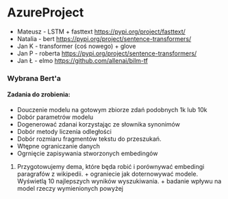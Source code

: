 # AzureProject
 
* Mateusz - LSTM + fasttext https://pypi.org/project/fasttext/
* Natalia - bert https://pypi.org/project/sentence-transformers/
* Jan K - transformer (coś nowego) + glove
* Jan P - roberta https://pypi.org/project/sentence-transformers/
* Jan Ł - elmo https://github.com/allenai/bilm-tf

### Wybrana Bert'a

#### Zadania do zrobienia:

* Douczenie modelu na gotowym zbiorze zdań podobnych 1k lub 10k
* Dobór parametrów modelu 
* Dogenerować zdanai korzystając ze słownika synonimów
* Dobór metody liczenia odległości
* Dobór rozmiaru fragmentów tekstu do przeszukań.
* Wtępne ograniczanie danych
* Ogrnięcie zapisywania stworzonych embedingów

1. Przygotowujemy dema, które będa robić i porównywać embedingi paragrafów z wikipedii. + ograniecie jak doternowywać modele.
Wyświetlą 10 najlepszych wyników wyszukiwania. + badanie wpływu na model rzeczy wymienionych powyżej
